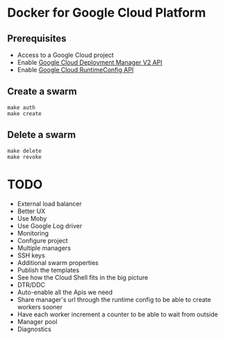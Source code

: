 # Docker for Google Cloud Platform

## Prerequisites

- Access to a Google Cloud project
- Enable [Google Cloud Deployment Manager V2 API](https://console.developers.google.com/apis/api/deploymentmanager-json.googleapis.com/overview?project=docker4x&duration=PT1H)
- Enable [Google Cloud RuntimeConfig API](https://console.developers.google.com/apis/api/runtimeconfig.googleapis.com/overview?project=docker4x)

## Create a swarm

```
make auth
make create
```

## Delete a swarm

```
make delete
make revoke
```

# TODO

 + External load balancer
 + Better UX
 + Use Moby
 + Use Google Log driver
 + Monitoring
 + Configure project
 + Multiple managers
 + SSH keys
 + Additional swarm properties
 + Publish the templates
 + See how the Cloud Shell fits in the big picture
 + DTR/DDC
 + Auto-enable all the Apis we need
 + Share manager's url through the runtime config to be able to create workers sooner
 + Have each worker increment a counter to be able to wait from outside
 + Manager pool
 + Diagnostics
